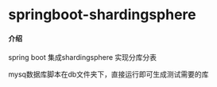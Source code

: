 # springboot-shardingsphere

#### 介绍
spring boot 集成shardingsphere 实现分库分表


mysq数据库脚本在db文件夹下，直接运行即可生成测试需要的库

